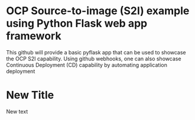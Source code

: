 # OCP Source-to-image (S2I) example using Python Flask web app framework
This github will provide a basic pyflask app that can be used to showcase the OCP S2I capability.
Using github webhooks, one can also showcase Continuous Deployment (CD) capability by automating application deployment
# New Title
New text
